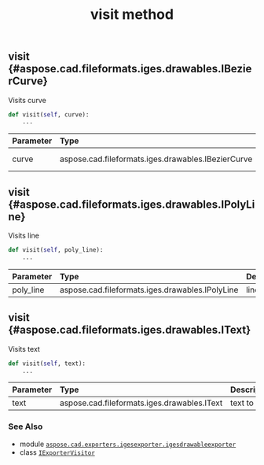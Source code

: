 ﻿---
title: visit method
second_title: Aspose.CAD for Python via .NET API References
description: 
type: docs
weight: 20
url: /python-net/aspose.cad.exporters.igesexporter.igesdrawableexporter/iexportervisitor/visit/
is_root: false
---

## visit {#aspose.cad.fileformats.iges.drawables.IBezierCurve}

Visits curve



```python
def visit(self, curve):
    ...
```


| Parameter | Type | Description |
| :- | :- | :- |
| curve | aspose.cad.fileformats.iges.drawables.IBezierCurve | curve to visit |


## visit {#aspose.cad.fileformats.iges.drawables.IPolyLine}

Visits line



```python
def visit(self, poly_line):
    ...
```


| Parameter | Type | Description |
| :- | :- | :- |
| poly_line | aspose.cad.fileformats.iges.drawables.IPolyLine | line to visit |


## visit {#aspose.cad.fileformats.iges.drawables.IText}

Visits text



```python
def visit(self, text):
    ...
```


| Parameter | Type | Description |
| :- | :- | :- |
| text | aspose.cad.fileformats.iges.drawables.IText | text to visit |



### See Also
* module [`aspose.cad.exporters.igesexporter.igesdrawableexporter`](../../)
* class [`IExporterVisitor`](/cad/python-net/aspose.cad.exporters.igesexporter.igesdrawableexporter/iexportervisitor)
